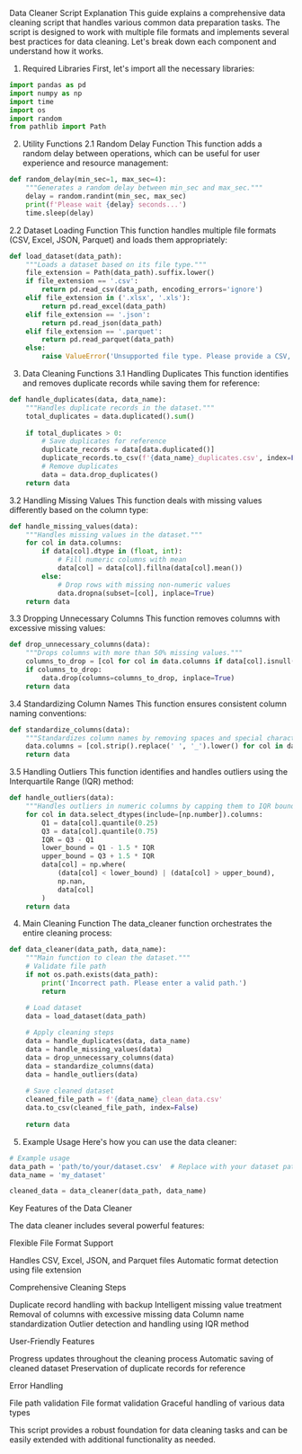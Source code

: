 Data Cleaner Script Explanation
This guide explains a comprehensive data cleaning script that handles various common data preparation tasks. The script is designed to work with multiple file formats and implements several best practices for data cleaning.
Let's break down each component and understand how it works.
1. Required Libraries
First, let's import all the necessary libraries:
```python
import pandas as pd
import numpy as np
import time
import os
import random
from pathlib import Path
```
2. Utility Functions
2.1 Random Delay Function
This function adds a random delay between operations, which can be useful for user experience and resource management:
```python
def random_delay(min_sec=1, max_sec=4):
    """Generates a random delay between min_sec and max_sec."""
    delay = random.randint(min_sec, max_sec)
    print(f'Please wait {delay} seconds...')
    time.sleep(delay)
```
2.2 Dataset Loading Function
This function handles multiple file formats (CSV, Excel, JSON, Parquet) and loads them appropriately:
```python
def load_dataset(data_path):
    """Loads a dataset based on its file type."""
    file_extension = Path(data_path).suffix.lower()
    if file_extension == '.csv':
        return pd.read_csv(data_path, encoding_errors='ignore')
    elif file_extension in ('.xlsx', '.xls'):
        return pd.read_excel(data_path)
    elif file_extension == '.json':
        return pd.read_json(data_path)
    elif file_extension == '.parquet':
        return pd.read_parquet(data_path)
    else:
        raise ValueError('Unsupported file type. Please provide a CSV, Excel, JSON, or Parquet file.')
```
3. Data Cleaning Functions
3.1 Handling Duplicates
This function identifies and removes duplicate records while saving them for reference:
```python
def handle_duplicates(data, data_name):
    """Handles duplicate records in the dataset."""
    total_duplicates = data.duplicated().sum()
    
    if total_duplicates > 0:
        # Save duplicates for reference
        duplicate_records = data[data.duplicated()]
        duplicate_records.to_csv(f'{data_name}_duplicates.csv', index=False)
        # Remove duplicates
        data = data.drop_duplicates()
    return data
```
3.2 Handling Missing Values
This function deals with missing values differently based on the column type:
```python
def handle_missing_values(data):
    """Handles missing values in the dataset."""
    for col in data.columns:
        if data[col].dtype in (float, int):
            # Fill numeric columns with mean
            data[col] = data[col].fillna(data[col].mean())
        else:
            # Drop rows with missing non-numeric values
            data.dropna(subset=[col], inplace=True)
    return data
```
3.3 Dropping Unnecessary Columns
This function removes columns with excessive missing values:
```python
def drop_unnecessary_columns(data):
    """Drops columns with more than 50% missing values."""
    columns_to_drop = [col for col in data.columns if data[col].isnull().mean() > 0.5]
    if columns_to_drop:
        data.drop(columns=columns_to_drop, inplace=True)
    return data
```
3.4 Standardizing Column Names
This function ensures consistent column naming conventions:
```python
def standardize_columns(data):
    """Standardizes column names by removing spaces and special characters."""
    data.columns = [col.strip().replace(' ', '_').lower() for col in data.columns]
    return data
```
3.5 Handling Outliers
This function identifies and handles outliers using the Interquartile Range (IQR) method:
```python
def handle_outliers(data):
    """Handles outliers in numeric columns by capping them to IQR bounds."""
    for col in data.select_dtypes(include=[np.number]).columns:
        Q1 = data[col].quantile(0.25)
        Q3 = data[col].quantile(0.75)
        IQR = Q3 - Q1
        lower_bound = Q1 - 1.5 * IQR
        upper_bound = Q3 + 1.5 * IQR
        data[col] = np.where(
            (data[col] < lower_bound) | (data[col] > upper_bound),
            np.nan,
            data[col]
        )
    return data
```
4. Main Cleaning Function
The data_cleaner function orchestrates the entire cleaning process:
```python
def data_cleaner(data_path, data_name):
    """Main function to clean the dataset."""
    # Validate file path
    if not os.path.exists(data_path):
        print('Incorrect path. Please enter a valid path.')
        return

    # Load dataset
    data = load_dataset(data_path)
    
    # Apply cleaning steps
    data = handle_duplicates(data, data_name)
    data = handle_missing_values(data)
    data = drop_unnecessary_columns(data)
    data = standardize_columns(data)
    data = handle_outliers(data)
    
    # Save cleaned dataset
    cleaned_file_path = f'{data_name}_clean_data.csv'
    data.to_csv(cleaned_file_path, index=False)
    
    return data
```
5. Example Usage
Here's how you can use the data cleaner:
```python
# Example usage
data_path = 'path/to/your/dataset.csv'  # Replace with your dataset path
data_name = 'my_dataset'

cleaned_data = data_cleaner(data_path, data_name)
```

Key Features of the Data Cleaner

The data cleaner includes several powerful features:

Flexible File Format Support

Handles CSV, Excel, JSON, and Parquet files
Automatic format detection using file extension

Comprehensive Cleaning Steps

Duplicate record handling with backup
Intelligent missing value treatment
Removal of columns with excessive missing data
Column name standardization
Outlier detection and handling using IQR method

User-Friendly Features

Progress updates throughout the cleaning process
Automatic saving of cleaned dataset
Preservation of duplicate records for reference

Error Handling

File path validation
File format validation
Graceful handling of various data types

This script provides a robust foundation for data cleaning tasks and can be easily extended with additional functionality as needed.








